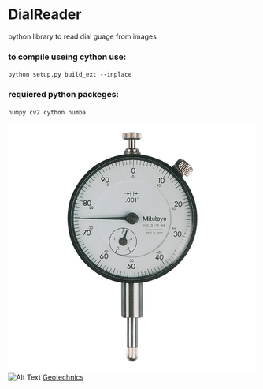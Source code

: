 # DialReader
python library to read dial guage from images

### to compile useing cython use:
`python setup.py build_ext --inplace`
### requiered python packeges:
`numpy cv2 cython numba`


![GitHub Logo](/img/dial_1.jpg)![Alt Text](http://www.geotechegypt.com)
[Geotechnics](http://www.geotechegypt.com)
